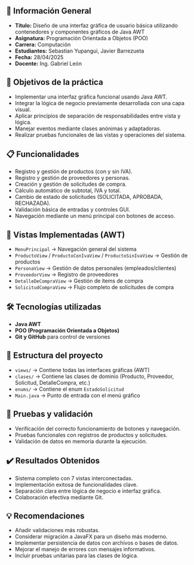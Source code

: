 ## 📌 Información General

- **Título:** Diseño de una interfaz gráfica de usuario básica utilizando contenedores y componentes gráficos de Java AWT  
- **Asignatura:** Programación Orientada a Objetos (POO)  
- **Carrera:** Computación  
- **Estudiantes:** Sebastian Yupangui, Javier Barrezueta  
- **Fecha:** 28/04/2025  
- **Docente:** Ing. Gabriel León  

## 🎯 Objetivos de la práctica

- Implementar una interfaz gráfica funcional usando Java AWT.
- Integrar la lógica de negocio previamente desarrollada con una capa visual.
- Aplicar principios de separación de responsabilidades entre vista y lógica.
- Manejar eventos mediante clases anónimas y adaptadoras.
- Realizar pruebas funcionales de las vistas y operaciones del sistema.

## 📋 Funcionalidades

- Registro y gestión de productos (con y sin IVA).
- Registro y gestión de proveedores y personas.
- Creación y gestión de solicitudes de compra.
- Cálculo automático de subtotal, IVA y total.
- Cambio de estado de solicitudes (SOLICITADA, APROBADA, RECHAZADA).
- Validación básica de entradas y controles GUI.
- Navegación mediante un menú principal con botones de acceso.

## 🧩 Vistas Implementadas (AWT)

- `MenuPrincipal` → Navegación general del sistema  
- `ProductoView` / `ProductoConIvaView` / `ProductoSinIvaView` → Gestión de productos  
- `PersonaView` → Gestión de datos personales (empleados/clientes)  
- `ProveedorView` → Registro de proveedores  
- `DetalleDeCompraView` → Gestión de ítems de compra  
- `SolicitudCompraView` → Flujo completo de solicitudes de compra

## 🛠️ Tecnologías utilizadas

- **Java AWT**
- **POO (Programación Orientada a Objetos)**
- **Git y GitHub** para control de versiones

## 📂 Estructura del proyecto

- `views/` → Contiene todas las interfaces gráficas (AWT)
- `clases/` → Contiene las clases de dominio (Producto, Proveedor, Solicitud, DetalleCompra, etc.)
- `enums/` → Contiene el enum `EstadoSolicitud`
- `Main.java` → Punto de entrada con el menú gráfico

## 🧪 Pruebas y validación

- Verificación del correcto funcionamiento de botones y navegación.
- Pruebas funcionales con registros de productos y solicitudes.
- Validación de datos en memoria durante la ejecución.

## ✔️ Resultados Obtenidos

- Sistema completo con 7 vistas interconectadas.
- Implementación exitosa de funcionalidades clave.
- Separación clara entre lógica de negocio e interfaz gráfica.
- Colaboración efectiva mediante Git.

## 💡 Recomendaciones

- Añadir validaciones más robustas.
- Considerar migración a JavaFX para un diseño más moderno.
- Implementar persistencia de datos con archivos o bases de datos.
- Mejorar el manejo de errores con mensajes informativos.
- Incluir pruebas unitarias para las clases de lógica.
